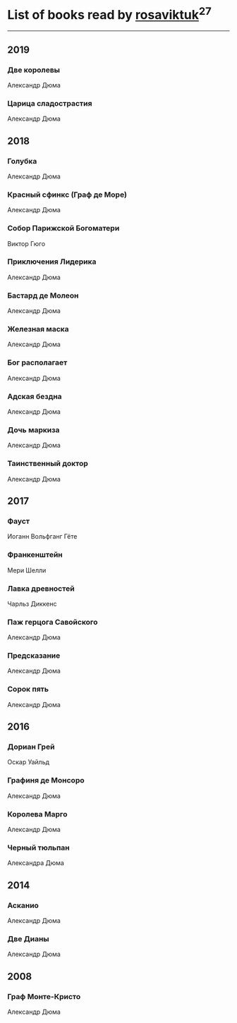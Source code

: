 # List of books read by [rosaviktuk](http://vk.com/id31359243)<sup>27</sup>
---

## 2019



### Две королевы
Александр Дюма


### Царица сладострастия
Александр Дюма



## 2018

### Голубка
Александр Дюма


### Красный сфинкс (Граф де Море)
Александр Дюма


### Собор Парижской Богоматери
Виктор Гюго


### Приключения Лидерика
Александр Дюма


### Бастард де Молеон
Александр Дюма


### Железная маска
Александр Дюма


### Бог располагает
Александр Дюма


### Адская бездна
Александр Дюма


### Дочь маркиза
Александр Дюма


### Таинственный доктор
Александр Дюма



## 2017

### Фауст
Иоганн Вольфганг Гёте


### Франкенштейн
Мери Шелли


### Лавка древностей
Чарльз Диккенс


### Паж герцога Савойского
Александр Дюма


### Предсказание
Александр Дюма


### Сорок пять
Александр Дюма



## 2016

### Дориан Грей
Оскар Уайльд


### Графиня де Монсоро
Александр Дюма


### Королева Марго
Александр Дюма


### Черный тюльпан
Александра Дюма



## 2014

### Асканио
Александр Дюма




### Две Дианы
Александр Дюма



## 2008

### Граф Монте-Кристо
Александр Дюма



